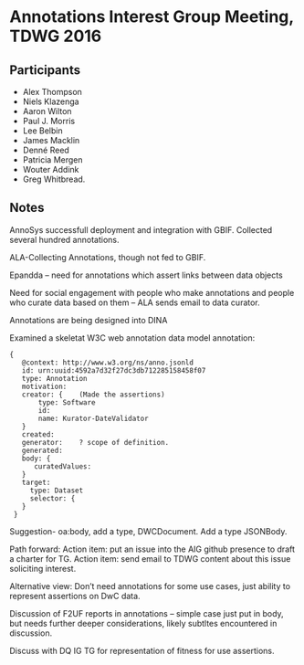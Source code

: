 # Annotations Interest Group Meeting, TDWG 2016 #

## Participants ## 

* Alex Thompson
* Niels Klazenga
* Aaron Wilton
* Paul J. Morris
* Lee Belbin
* James Macklin
* Denné Reed
* Patricia Mergen
* Wouter Addink
* Greg Whitbread. 

## Notes ## 

AnnoSys successfull deployment and integration with GBIF.  Collected several hundred annotations.

ALA-Collecting Annotations, though not fed to GBIF.

Epandda – need for annotations which assert links between data objects

Need for social engagement with people who make annotations and people who curate data based on them – ALA sends email to data curator.

Annotations are being designed into DINA

Examined a skeletat W3C web annotation data model annotation:

    {	
       @context: http://www.w3.org/ns/anno.jsonld
       id: urn:uuid:4592a7d32f27dc3db712285158458f07
       type: Annotation 
       motivation: 
       creator: {    (Made the assertions)
           type: Software
           id:
           name: Kurator-DateValidator
       }
       created:
       generator:    ? scope of definition.
       generated:
       body: {
          curatedValues: 
       }
       target:
         type: Dataset
         selector: { 
       }
     }


Suggestion- oa:body, add a type, DWCDocument.  Add a type JSONBody.

Path forward: Action item: put an issue into the AIG github presence to draft a charter for TG.  Action item: send email to TDWG content about this issue soliciting interest.

Alternative view: Don’t need annotations for some use cases, just ability to represent assertions on DwC data.

Discussion of F2UF reports in annotations – simple case just put in body, but needs further deeper considerations, likely subtltes encountered in discussion.

Discuss with DQ IG TG for representation of fitness for use assertions.
